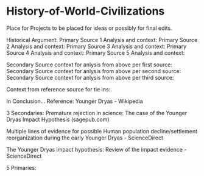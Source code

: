 # History-of-World-Civilizations
Place for Projects to be placed for ideas or possibly for final edits.
<html> 
<head>
  <title> Younger Dryas Impact Thory </title>
</head>
<body> Historical Argument: 

  
</body>

<body> 
Primary Source 1 Analysis and context:
Primary Source 2 Analysis and context:
Primary Source 3 Analysis and context:
Primary Source 4 Analysis and context:
Primary Source 5 Analysis and context:

Secondary Source context for anlysis from above per first source:
Secondary Source context for anlysis from above per second source:
Secondary Source context for anlysis from above per third source:


Context from reference source for tie ins:
</body>




<head><title> Conclusion </title></head>
<body> In Conclusion... 

</body>


  
<head>
<title> Sources </title>
</head>
<body> Reference: Younger Dryas - Wikipedia 

  3 Secondaries: Premature rejection in science: The case of the Younger Dryas Impact Hypothesis (sagepub.com)

Multiple lines of evidence for possible Human population decline/settlement reorganization during the early Younger Dryas - ScienceDirect

The Younger Dryas impact hypothesis: Review of the impact evidence - ScienceDirect

  5 Primaries: 
</body>

